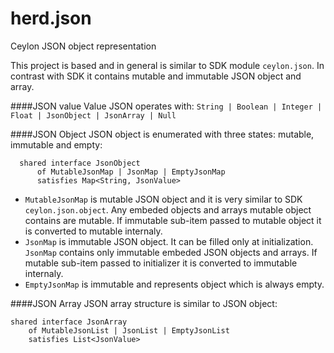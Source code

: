 # herd.json
Ceylon JSON object representation

This project is based and in general is similar to SDK module `ceylon.json`.
In contrast with SDK it contains mutable and immutable JSON object and array.

####JSON value
Value JSON operates with: `String | Boolean | Integer | Float | JsonObject | JsonArray | Null`

####JSON Object
JSON object is enumerated with three states: mutable, immutable and empty:

      shared interface JsonObject
          of MutableJsonMap | JsonMap | EmptyJsonMap
          satisfies Map<String, JsonValue>

* `MutableJsonMap` is mutable JSON object and it is very similar to SDK `ceylon.json.object`.
Any embeded objects and arrays mutable object contains are mutable. If immutable sub-item passed to mutable object it is converted to mutable internaly.
* `JsonMap` is immutable JSON object. It can be filled only at initialization. `JsonMap` contains only immutable
embeded JSON objects and arrays. If mutable sub-item passed to initializer it is converted to immutable internaly.
* `EmptyJsonMap` is immutable and represents object which is always empty.

####JSON Array
JSON array structure is similar to JSON object:

    shared interface JsonArray
        of MutableJsonList | JsonList | EmptyJsonList
        satisfies List<JsonValue>
